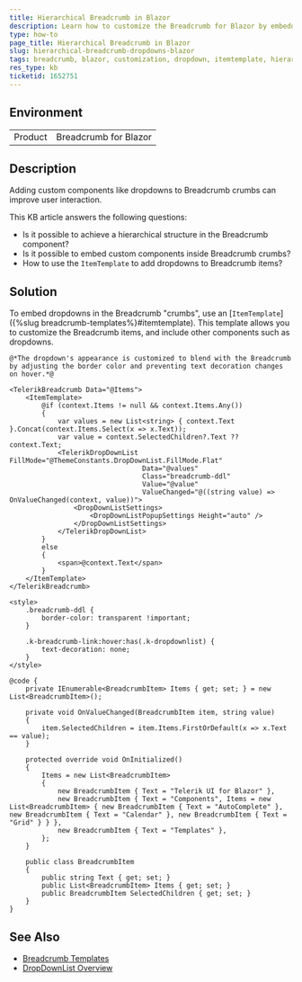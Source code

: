 ```yaml
---
title: Hierarchical Breadcrumb in Blazor
description: Learn how to customize the Breadcrumb for Blazor by embedding dropdowns within Breadcrumb items to optimize user interaction and functionality.
type: how-to
page_title: Hierarchical Breadcrumb in Blazor
slug: hierarchical-breadcrumb-dropdowns-blazor
tags: breadcrumb, blazor, customization, dropdown, itemtemplate, hierarchical
res_type: kb
ticketid: 1652751
---
```


## Environment

<table>
    <tbody>
        <tr>
            <td>Product</td>
            <td>Breadcrumb for Blazor</td>
        </tr>
    </tbody>
</table>

## Description

Adding custom components like dropdowns to Breadcrumb crumbs can improve user interaction.

This KB article answers the following questions:
* Is it possible to achieve a hierarchical structure in the Breadcrumb component?
* Is it possible to embed custom components inside Breadcrumb crumbs?
* How to use the `ItemTemplate` to add dropdowns to Breadcrumb items?

## Solution

To embed dropdowns in the Breadcrumb "crumbs", use an [`ItemTemplate`]({%slug breadcrumb-templates%}#itemtemplate). This template allows you to customize the Breadcrumb items, and include other components such as dropdowns.

````RAZOR
@*The dropdown's appearance is customized to blend with the Breadcrumb by adjusting the border color and preventing text decoration changes on hover.*@

<TelerikBreadcrumb Data="@Items">
    <ItemTemplate>
        @if (context.Items != null && context.Items.Any())
        {
            var values = new List<string> { context.Text }.Concat(context.Items.Select(x => x.Text));
            var value = context.SelectedChildren?.Text ?? context.Text;
            <TelerikDropDownList FillMode="@ThemeConstants.DropDownList.FillMode.Flat" 
                                 Data="@values" 
                                 Class="breadcrumb-ddl"
                                 Value="@value"
                                 ValueChanged="@((string value) => OnValueChanged(context, value))">
                <DropDownListSettings>
                    <DropDownListPopupSettings Height="auto" />
                </DropDownListSettings>
            </TelerikDropDownList>
        }
        else
        {
            <span>@context.Text</span>
        }
    </ItemTemplate>
</TelerikBreadcrumb>

<style>
    .breadcrumb-ddl {
        border-color: transparent !important;
    }

    .k-breadcrumb-link:hover:has(.k-dropdownlist) {
        text-decoration: none;
    }
</style>

@code {
    private IEnumerable<BreadcrumbItem> Items { get; set; } = new List<BreadcrumbItem>();

    private void OnValueChanged(BreadcrumbItem item, string value)
    {
        item.SelectedChildren = item.Items.FirstOrDefault(x => x.Text == value);
    }

    protected override void OnInitialized()
    {
        Items = new List<BreadcrumbItem>
        {
            new BreadcrumbItem { Text = "Telerik UI for Blazor" },
            new BreadcrumbItem { Text = "Components", Items = new List<BreadcrumbItem> { new BreadcrumbItem { Text = "AutoComplete" }, new BreadcrumbItem { Text = "Calendar" }, new BreadcrumbItem { Text = "Grid" } } },
            new BreadcrumbItem { Text = "Templates" },
        };
    }

    public class BreadcrumbItem
    {
        public string Text { get; set; }
        public List<BreadcrumbItem> Items { get; set; }
        public BreadcrumbItem SelectedChildren { get; set; }
    }
}
````

## See Also

* [Breadcrumb Templates](https://docs.telerik.com/blazor-ui/components/breadcrumb/templates#itemtemplate)
* [DropDownList Overview](https://docs.telerik.com/blazor-ui/components/dropdownlist/overview)
